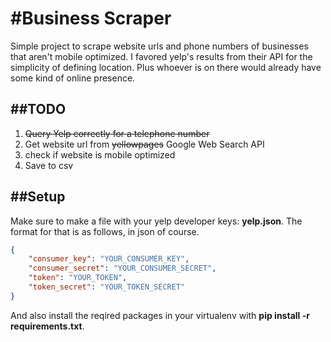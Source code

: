 #Business Scraper
=================
Simple project to scrape website urls and phone numbers of businesses that aren't mobile optimized. I favored yelp's results from their API for the simplicity of defining location. Plus whoever is on there would already have some kind of online presence.  

##TODO
------
1. ~~Query Yelp correctly for a telephone number~~
2. Get website url from ~~yellowpages~~ Google Web Search API
3. check if website is mobile optimized
4. Save to csv

##Setup
-------
Make sure to make a file with your yelp developer keys: **yelp.json**. The format for that is as follows, in json of course.

```json
{
    "consumer_key": "YOUR_CONSUMER_KEY",
    "consumer_secret": "YOUR_CONSUMER_SECRET",
    "token": "YOUR_TOKEN",
    "token_secret": "YOUR_TOKEN_SECRET"
}
```
And also install the reqired packages in your virtualenv with **pip install -r requirements.txt**. 
